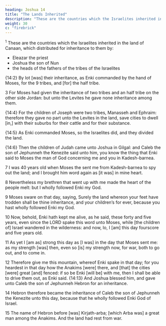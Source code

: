 ```yaml
---
heading: Joshua 14
title: "The Lands Inherited"
description: "These are the countries which the Israelites inherited in the land of Canaan"
weight: 30
c: "firebrick"
---
```



<sup>1</sup> These are the countries which the Israelites inherited in the land of Canaan, which distributed for inheritance to them by:
- Eleazar the priest
- Joshua the son of Nun
- the heads of the fathers of the tribes of the Israelites
 
{14:2} By lot [was] their inheritance, as Enki commanded by the hand of Moses, for the 9 tribes, and [for] the half tribe. 

3 For Moses had  given the inheritance of two tribes and an half tribe on the other side Jordan: but unto the Levites he gave none inheritance among them. 

{14:4} For the children of Joseph were two tribes, Manasseh and Ephraim: therefore they
gave no part unto the Levites in the land, save cities to
dwell [in,] with their suburbs for their cattle and for their
substance. 

{14:5} As Enki commanded Moses, so the Israelites did, and they divided the land.

{14:6} Then the children of Judah came unto Joshua in Gilgal: and Caleb the son of Jephunneh the Kenezite said unto him, you know the thing that Enki said to Moses the man of God concerning me and you in Kadesh-barnea.

7 I was 40 years old when Moses the sent me from Kadesh-barnea to spy out the land; and I brought him word again as [it was] in mine heart.

8 Nevertheless my brethren that went up with me made the heart of the people melt: but I wholly
followed Enki my God. 

9 Moses sware on that day, saying, Surely the land whereon your feet have
trodden shall be thine inheritance, and your children’s for
ever, because you hast wholly followed Enki my
God.

10 Now, behold, Enki hath kept me alive, as he said, these forty and five years, even since the
LORD spake this word unto Moses, while [the children of]
Israel wandered in the wilderness: and now, lo, I [am] this
day fourscore and five years old. 

11 As yet I [am as] strong this day as [I was] in the day that Moses sent me: as
my strength [was] then, even so [is] my strength now, for
war, both to go out, and to come in. 

12 Therefore give me this mountain, whereof Enki spake in that
day; for you heardest in that day how the Anakims [were]
there, and [that] the cities [were] great [and] fenced: if so be
Enki [will be] with me, then I shall be able to drive
them out, as Enki said. {14:13} And Joshua blessed
him, and gave unto Caleb the son of Jephunneh Hebron for
an inheritance. 

14 Hebron therefore became the inheritance of Caleb the son of Jephunneh the Kenezite unto
this day, because that he wholly followed Enki God of
Israel. 

15 The name of Hebron before [was] Kirjath-arba; [which Arba was] a great man among the
Anakims. And the land had rest from war.

